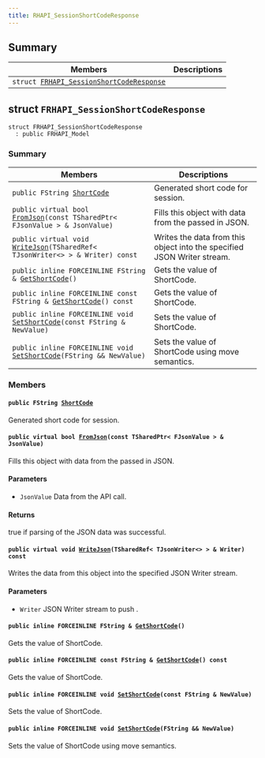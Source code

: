 ```yaml
---
title: RHAPI_SessionShortCodeResponse
---
```


## Summary

 Members                        | Descriptions                                
--------------------------------|---------------------------------------------
`struct `[`FRHAPI_SessionShortCodeResponse`](#structFRHAPI__SessionShortCodeResponse) | 

## struct `FRHAPI_SessionShortCodeResponse` <a id="structFRHAPI__SessionShortCodeResponse"></a>

```
struct FRHAPI_SessionShortCodeResponse
  : public FRHAPI_Model
```

### Summary

 Members                        | Descriptions                                
--------------------------------|---------------------------------------------
`public FString `[`ShortCode`](#structFRHAPI__SessionShortCodeResponse_1a3608d8f6ba0f1f20f3e2ddefd98bc724) | Generated short code for session.
`public virtual bool `[`FromJson`](#structFRHAPI__SessionShortCodeResponse_1a15c3dcd31d2af188a3638a21121141fe)`(const TSharedPtr< FJsonValue > & JsonValue)` | Fills this object with data from the passed in JSON.
`public virtual void `[`WriteJson`](#structFRHAPI__SessionShortCodeResponse_1ae14c98fd08795c0db132924fb50a70f5)`(TSharedRef< TJsonWriter<> > & Writer) const` | Writes the data from this object into the specified JSON Writer stream.
`public inline FORCEINLINE FString & `[`GetShortCode`](#structFRHAPI__SessionShortCodeResponse_1a234c9f00b9a82b8393e0661b98d9db16)`()` | Gets the value of ShortCode.
`public inline FORCEINLINE const FString & `[`GetShortCode`](#structFRHAPI__SessionShortCodeResponse_1ad2644e41b1326b7a593ca6bb7da48404)`() const` | Gets the value of ShortCode.
`public inline FORCEINLINE void `[`SetShortCode`](#structFRHAPI__SessionShortCodeResponse_1a7a5e187a0bd4d6ff82294bc1e4b09ad3)`(const FString & NewValue)` | Sets the value of ShortCode.
`public inline FORCEINLINE void `[`SetShortCode`](#structFRHAPI__SessionShortCodeResponse_1ad326c729548dec371f54c85dd04a9c50)`(FString && NewValue)` | Sets the value of ShortCode using move semantics.

### Members

#### `public FString `[`ShortCode`](#structFRHAPI__SessionShortCodeResponse_1a3608d8f6ba0f1f20f3e2ddefd98bc724) <a id="structFRHAPI__SessionShortCodeResponse_1a3608d8f6ba0f1f20f3e2ddefd98bc724"></a>

Generated short code for session.

#### `public virtual bool `[`FromJson`](#structFRHAPI__SessionShortCodeResponse_1a15c3dcd31d2af188a3638a21121141fe)`(const TSharedPtr< FJsonValue > & JsonValue)` <a id="structFRHAPI__SessionShortCodeResponse_1a15c3dcd31d2af188a3638a21121141fe"></a>

Fills this object with data from the passed in JSON.

#### Parameters
* `JsonValue` Data from the API call.

#### Returns
true if parsing of the JSON data was successful.

#### `public virtual void `[`WriteJson`](#structFRHAPI__SessionShortCodeResponse_1ae14c98fd08795c0db132924fb50a70f5)`(TSharedRef< TJsonWriter<> > & Writer) const` <a id="structFRHAPI__SessionShortCodeResponse_1ae14c98fd08795c0db132924fb50a70f5"></a>

Writes the data from this object into the specified JSON Writer stream.

#### Parameters
* `Writer` JSON Writer stream to push .

#### `public inline FORCEINLINE FString & `[`GetShortCode`](#structFRHAPI__SessionShortCodeResponse_1a234c9f00b9a82b8393e0661b98d9db16)`()` <a id="structFRHAPI__SessionShortCodeResponse_1a234c9f00b9a82b8393e0661b98d9db16"></a>

Gets the value of ShortCode.

#### `public inline FORCEINLINE const FString & `[`GetShortCode`](#structFRHAPI__SessionShortCodeResponse_1ad2644e41b1326b7a593ca6bb7da48404)`() const` <a id="structFRHAPI__SessionShortCodeResponse_1ad2644e41b1326b7a593ca6bb7da48404"></a>

Gets the value of ShortCode.

#### `public inline FORCEINLINE void `[`SetShortCode`](#structFRHAPI__SessionShortCodeResponse_1a7a5e187a0bd4d6ff82294bc1e4b09ad3)`(const FString & NewValue)` <a id="structFRHAPI__SessionShortCodeResponse_1a7a5e187a0bd4d6ff82294bc1e4b09ad3"></a>

Sets the value of ShortCode.

#### `public inline FORCEINLINE void `[`SetShortCode`](#structFRHAPI__SessionShortCodeResponse_1ad326c729548dec371f54c85dd04a9c50)`(FString && NewValue)` <a id="structFRHAPI__SessionShortCodeResponse_1ad326c729548dec371f54c85dd04a9c50"></a>

Sets the value of ShortCode using move semantics.

